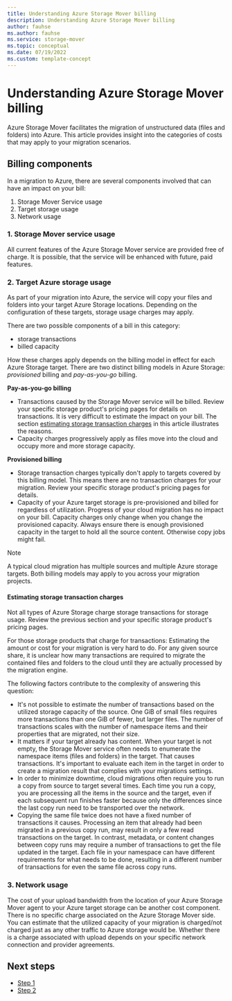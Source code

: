 ```yaml
---
title: Understanding Azure Storage Mover billing
description: Understanding Azure Storage Mover billing 
author: fauhse
ms.author: fauhse
ms.service: storage-mover
ms.topic: conceptual
ms.date: 07/19/2022
ms.custom: template-concept
---
```


# Understanding Azure Storage Mover billing

Azure Storage Mover facilitates the migration of unstructured data (files and folders) into Azure. This article provides insight into the categories of costs that may apply to your migration scenarios.

## Billing components

In a migration to Azure, there are several components involved that can have an impact on your bill:

1. Storage Mover Service usage
1. Target storage usage
1. Network usage

### 1. Storage Mover service usage

All current features of the Azure Storage Mover service are provided free of charge. It is possible, that the service will be enhanced with future, paid features.

### 2. Target Azure storage usage

As part of your migration into Azure, the service will copy your files and folders into your target Azure Storage locations. Depending on the configuration of these targets, storage usage charges may apply.

There are two possible components of a bill in this category:
- storage transactions
- billed capacity

How these charges apply depends on the billing model in effect for each Azure Storage target.
There are two distinct billing models in Azure Storage: *provisioned* billing and *pay-as-you-go* billing.

**Pay-as-you-go billing**

* Transactions caused by the Storage Mover service will be billed. Review your specific storage product's pricing pages for details on transactions. It is very difficult to estimate the impact on your bill. The section [estimating storage transaction charges](#estimating-storage-transaction-charges) in this article illustrates the reasons.
* Capacity charges progressively apply as files move into the cloud and occupy more and more storage capacity.

**Provisioned billing**
* Storage transaction charges typically don't apply to targets covered by this billing model. This means there are no transaction charges for your migration. Review your specific storage product's pricing pages for details.
* Capacity of your Azure target storage is pre-provisioned and billed for regardless of utilization. Progress of your cloud migration has no impact on your bill. Capacity charges only change when you change the provisioned capacity. Always ensure there is enough provisioned capacity in the target to hold all the source content. Otherwise copy jobs might fail.

> [!NOTE]
> A typical cloud migration has multiple sources and multiple Azure storage targets. Both billing models may apply to you across your migration projects.

#### Estimating storage transaction charges

Not all types of Azure Storage charge storage transactions for storage usage. Review the previous section and your specific storage product's pricing pages.

For those storage products that charge for transactions: Estimating the amount or cost for your migration is very hard to do. For any given source share, it is unclear how many transactions are required to migrate the contained files and folders to the cloud until they are actually processed by the migration engine. 

The following factors contribute to the complexity of answering this question:
- It's not possible to estimate the number of transactions based on the utilized storage capacity of the source. One GiB of small files requires more transactions than one GiB of fewer, but larger files. The number of transactions scales with the number of namespace items and their properties that are migrated, not their size.
- It matters if your target already has content. When your target is not empty, the Storage Mover service often needs to enumerate the namespace items (files and folders) in the target. That causes transactions. It's important to evaluate each item in the target in order to create a migration result that complies with your migrations settings.
- In order to minimize downtime, cloud migrations often require you to run a copy from source to target several times. Each time you run a copy, you are processing all the items in the source and the target, even if each subsequent run finishes faster because only the differences since the last copy run need to be transported over the network.
- Copying the same file twice does not have a fixed number of transactions it causes. Processing an item that already had been migrated in a previous copy run, may result in only a few read transactions on the target. In contrast,  metadata, or content changes between copy runs may require a number of transactions to get the file updated in the target. Each file in your namespace can have different requirements for what needs to be done, resulting in a different number of transactions for even the same file across copy runs.

### 3. Network usage

The cost of your upload bandwidth from the location of your Azure Storage Mover agent to your Azure target storage can be another cost component. There is no specific charge associated on the Azure Storage Mover side. You can estimate that the utilized capacity of your migration is charged/not charged just as any other traffic to Azure storage would be. Whether there is a charge associated with upload depends on your specific network connection and provider agreements.

## Next steps
<!-- Add a context sentence for the following links -->
- [Step 1](overview.md)
- [Step 2](overview.md)
